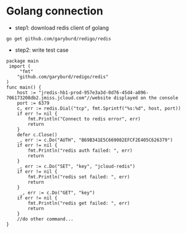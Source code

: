 # Golang connection
- step1: download redis client of golang
<pre><code>go get github.com/garyburd/redigo/redis
</code></pre>
- step2: write test case

<pre><code>package main
 import (
     "fmt"
    "github.com/garyburd/redigo/redis"
)
func main() {
    host := "jredis-hb1-prod-957e3a3d-0d76-45d4-a896-706173208db2.jmiss.jcloud.com"//website displayed on the console
    port := 6379
    c, err := redis.Dial("tcp", fmt.Sprintf("%s:%d", host, port))
    if err != nil {
        fmt.Println("Connect to redis error", err)
        return
    }
    defer c.Close()
    _, err := c.Do("AUTH", "B69B341E5C669082EFCF2E405C626379")
    if err != nil {
        fmt.Println("redis auth failed: ", err)
        return
    }
    _, err := c.Do("SET", "key", "jcloud-redis")
    if err != nil {
        fmt.Println("redis set failed: ", err)
        return
    }
     _, err := c.Do("GET", "key")
    if err != nil {
        fmt.Println("redis get failed: ", err)
        return
    }
    //do other command...
}
</code></pre>
